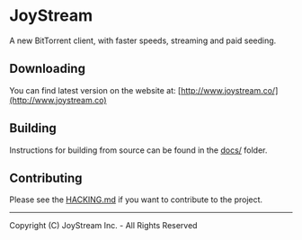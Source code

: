 # JoyStream

A new BitTorrent client, with faster speeds, streaming and paid seeding.

## Downloading
You can find latest version on the website at: [http://www.joystream.co/](http://www.joystream.co)

## Building
Instructions for building from source can be found in the  [docs/](docs/) folder.

## Contributing
Please see the [HACKING.md](HACKING.md) if you want to contribute to the project.

---
Copyright (C) JoyStream Inc. - All Rights Reserved
